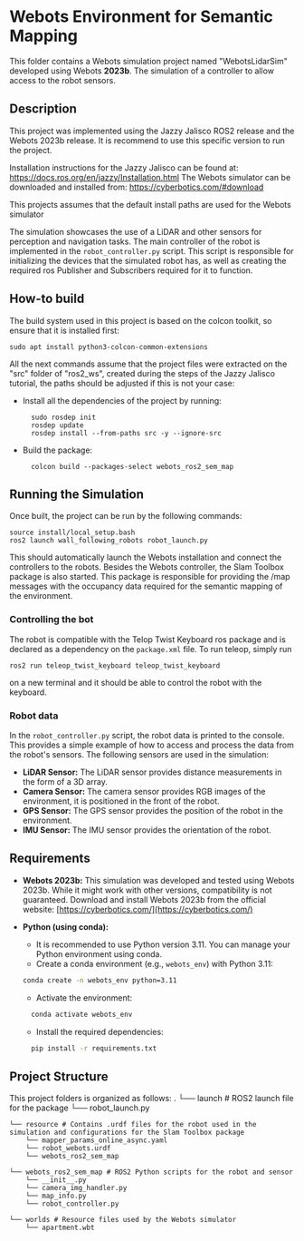 # Webots Environment for Semantic Mapping

This folder contains a Webots simulation project named "WebotsLidarSim" developed using Webots **2023b**. The simulation of a controller to allow access to the robot sensors.

## Description

This project was implemented using the Jazzy Jalisco ROS2 release and the Webots 2023b release. It is recommend to use this specific version to run the project.

Installation instructions for the Jazzy Jalisco can be found at: https://docs.ros.org/en/jazzy/Installation.html
The Webots simulator can be downloaded and installed from: https://cyberbotics.com/#download

This projects assumes that the default install paths are used for the Webots simulator

The simulation showcases the use of a LiDAR and other sensors for perception and navigation tasks. The main controller of the robot is implemented in the `robot_controller.py` script. This script is responsible for initializing the devices that the simulated robot has, as well as creating the required ros Publisher and Subscribers required for it to function.

## How-to build

The build system used in this project is based on the colcon toolkit, so ensure that it is installed first:

    sudo apt install python3-colcon-common-extensions

All the next commands assume that the project files were extracted on the "src" folder of "ros2_ws", created during the steps of the Jazzy Jalisco tutorial, the paths should be adjusted
if this is not your case:

- Install all the dependencies of the project by running:

        sudo rosdep init
        rosdep update
        rosdep install --from-paths src -y --ignore-src

- Build the package:

        colcon build --packages-select webots_ros2_sem_map

## Running the Simulation

Once built, the project can be run by the following commands:

    source install/local_setup.bash
    ros2 launch wall_following_robots robot_launch.py

This should automatically launch the Webots installation and connect the controllers to the robots. Besides the Webots controller, the Slam Toolbox package is also started. This package is responsible for providing the /map messages with the occupancy data required for the semantic mapping of the environment.

### Controlling the bot

The robot is compatible with the Telop Twist Keyboard ros package and is declared as a dependency on the `package.xml` file. To run teleop, simply run

    ros2 run teleop_twist_keyboard teleop_twist_keyboard

on a new terminal and it should be able to control the robot with the keyboard.

### Robot data

In the `robot_controller.py` script, the robot data is printed to the console. This provides a simple example of how to access and process the data from the robot's sensors. The following sensors are used in the simulation:

- **LiDAR Sensor:** The LiDAR sensor provides distance measurements in the form of a 3D array.
- **Camera Sensor:** The camera sensor provides RGB images of the environment, it is positioned in the front of the robot.
- **GPS Sensor:** The GPS sensor provides the position of the robot in the environment.
- **IMU Sensor:** The IMU sensor provides the orientation of the robot.

## Requirements

- **Webots 2023b:** This simulation was developed and tested using Webots 2023b. While it might work with other versions, compatibility is not guaranteed. Download and install Webots 2023b from the official website: [https://cyberbotics.com/](https://cyberbotics.com/)

- **Python (using conda):**
  - It is recommended to use Python version 3.11. You can manage your Python environment using conda.
  - Create a conda environment (e.g., `webots_env`) with Python 3.11:
  ```bash
  conda create -n webots_env python=3.11
  ```
  - Activate the environment:
  ```bash
    conda activate webots_env
  ```
  - Install the required dependencies:
  ```bash
    pip install -r requirements.txt
  ```

## Project Structure

This project folders is organized as follows:
    .
    └── launch # ROS2 launch file for the package
        └── robot_launch.py

    └── resource # Contains .urdf files for the robot used in the simulation and configurations for the Slam Toolbox package
        └── mapper_params_online_async.yaml
        └── robot_webots.urdf
        └── webots_ros2_sem_map

    └── webots_ros2_sem_map # ROS2 Python scripts for the robot and sensor
        └── __init__.py
        └── camera_img_handler.py
        └── map_info.py
        └── robot_controller.py

    └── worlds # Resource files used by the Webots simulator
        └── apartment.wbt
